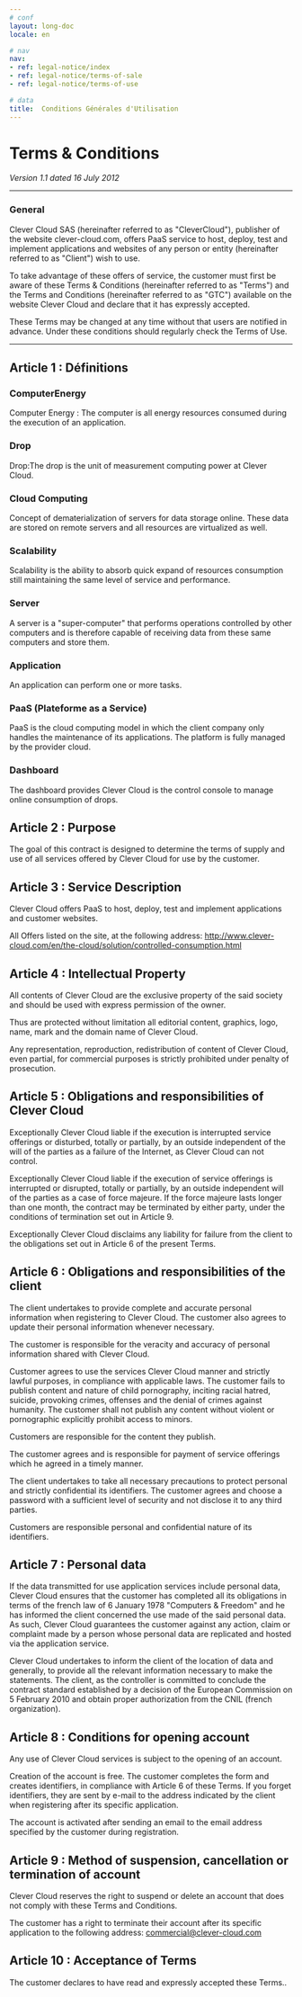 ```yaml
---
# conf
layout: long-doc
locale: en

# nav
nav:
- ref: legal-notice/index
- ref: legal-notice/terms-of-sale
- ref: legal-notice/terms-of-use

# data
title:  Conditions Générales d'Utilisation
---
```


# Terms & Conditions
*Version 1.1 dated 16 July 2012*

---

### General

Clever Cloud SAS (hereinafter referred to as "CleverCloud"), publisher of the website clever-cloud.com, offers PaaS service to host, deploy, test and implement applications and websites of any person or entity (hereinafter referred to as "Client") wish to use. 

To take advantage of these offers of service, the customer must first be aware of these Terms & Conditions (hereinafter referred to as "Terms") and the Terms and Conditions (hereinafter referred to as "GTC") available on the website Clever Cloud and declare that it has expressly accepted. 

These Terms may be changed at any time without that users are notified in advance. Under these conditions should regularly check the Terms of Use.

---

## Article 1 : Définitions

### ComputerEnergy
Computer Energy&nbsp;: The computer is all energy resources consumed during the execution of an application.

### Drop
Drop:The drop is the unit of measurement computing power at Clever Cloud.

### Cloud Computing
Concept of dematerialization of servers for data storage online. These data are stored on remote servers and all resources are virtualized as well.

### Scalability
Scalability is the ability to absorb quick expand of resources consumption still maintaining the same level of service and performance.

### Server
A server is a "super-computer" that performs operations controlled by other computers and is therefore capable of receiving data from these same computers and store them.

### Application
An application can perform one or more tasks.

### PaaS (Plateforme as a Service)
PaaS is the cloud computing model in which the client company only handles the maintenance of its applications. The platform is fully managed by the provider cloud.

### Dashboard
The dashboard provides Clever Cloud is the control console to manage online consumption of drops.

## Article 2 : Purpose

The goal of this contract is designed to determine the terms of supply and use of all services offered by Clever Cloud for use by the customer.

## Article 3 : Service Description

Clever Cloud offers PaaS to host, deploy, test and implement applications and customer websites.  

All Offers listed on the site, at the following address: http://www.clever-cloud.com/en/the-cloud/solution/controlled-consumption.html

## Article 4 : Intellectual Property

All contents of Clever Cloud are the exclusive property of the said society and should be used with express permission of the owner. 

Thus are protected without limitation all editorial content, graphics, logo, name, mark and the domain name of Clever Cloud. 

Any representation, reproduction, redistribution of content of Clever Cloud, even partial, for commercial purposes is strictly prohibited under penalty of prosecution. 

## Article 5 : Obligations and responsibilities of Clever Cloud

Exceptionally Clever Cloud liable if the execution is interrupted service offerings or disturbed, totally or partially, by an outside independent of the will of the parties as a failure of the Internet, as Clever Cloud can not control.  

Exceptionally Clever Cloud liable if the execution of service offerings is interrupted or disrupted, totally or partially, by an outside independent will of the parties as a case of force majeure. If the force majeure lasts longer than one month, the contract may be terminated by either party, under the conditions of termination set out in Article 9.  

Exceptionally Clever Cloud disclaims any liability for failure from the client to the obligations set out in Article 6 of the present Terms.

## Article 6 : Obligations and responsibilities of the client

The client undertakes to provide complete and accurate personal information when registering to Clever Cloud. The customer also agrees to update their personal information whenever necessary.  

The customer is responsible for the veracity and accuracy of personal information shared with Clever Cloud.  

Customer agrees to use the services Clever Cloud manner and strictly lawful purposes, in compliance with applicable laws. The customer fails to publish content and nature of child pornography, inciting racial hatred, suicide, provoking crimes, offenses and the denial of crimes against humanity. The customer shall not publish any content without violent or pornographic explicitly prohibit access to minors.  

Customers are responsible for the content they publish.

The customer agrees and is responsible for payment of service offerings which he agreed in a timely manner. 

The client undertakes to take all necessary precautions to protect personal and strictly confidential its identifiers. The customer agrees and choose a password with a sufficient level of security and not disclose it to any third parties.  

Customers are responsible personal and confidential nature of its identifiers.

## Article 7 : Personal data
If the data transmitted for use application services include personal data, Clever Cloud ensures that the customer has completed all its obligations in terms of the french law of 6 January 1978 "Computers & Freedom" and he has informed the client concerned the use made of the said personal data. As such, Clever Cloud guarantees the customer against any action, claim or complaint made   by a person whose personal data are replicated and hosted via the application service.  

Clever Cloud undertakes to inform the client of the location of data and generally, to provide all the relevant information necessary to make the statements. The client, as the controller is committed to conclude the contract standard established by a decision of the European Commission on 5 February 2010 and obtain proper authorization from the CNIL (french organization).

## Article 8 : Conditions for opening account

Any use of Clever Cloud services is subject to the opening of an account. 

Creation of the account is free.
The customer completes the form and creates identifiers, in compliance with Article 6 of these Terms. If you forget identifiers, they are sent by e-mail to the address indicated by the client when registering after its specific application.

The account is activated after sending an email to the email address specified by the customer during registration.

## Article 9 : Method of suspension, cancellation or termination of account

Clever Cloud reserves the right to suspend or delete an account that does not comply with these Terms and Conditions.

The customer has a right to terminate their account after its specific application to the following address: commercial@clever-cloud.com

## Article 10 : Acceptance of Terms

The customer declares to have read and expressly accepted these Terms..

